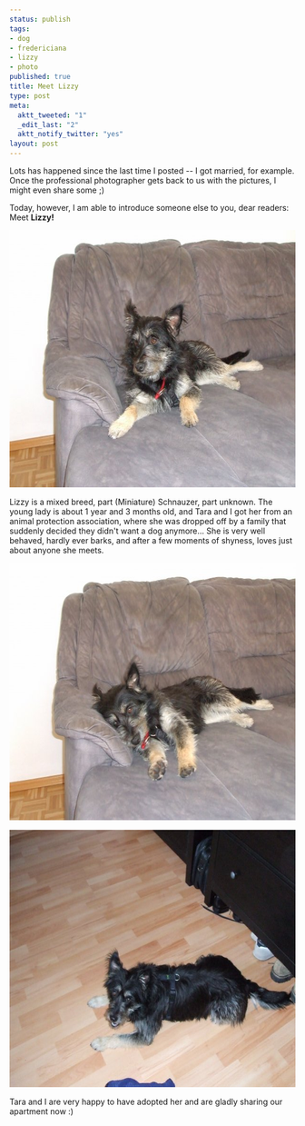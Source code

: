 ```yaml
--- 
status: publish
tags: 
- dog
- fredericiana
- lizzy
- photo
published: true
title: Meet Lizzy
type: post
meta: 
  aktt_tweeted: "1"
  _edit_last: "2"
  aktt_notify_twitter: "yes"
layout: post
---
```

Lots has happened since the last time I posted -- I got married, for example. Once the professional photographer gets back to us with the pictures, I might even share some ;)

Today, however, I am able to introduce someone else to you, dear readers: Meet <strong>Lizzy!</strong>

<a href="/media/wp/2009/10/lizzy3.jpg"><img src="/media/wp/2009/10/lizzy3.jpg" alt="Lizzy" title="Lizzy" width="604" height="453" class="alignnone size-full wp-image-2404" /></a>

Lizzy is a mixed breed, part (Miniature) Schnauzer, part unknown. The young lady is about 1 year and 3 months old, and Tara and I got her from an animal protection association, where she was dropped off by a family that suddenly decided they didn't want a dog anymore... She is very well behaved, hardly ever barks, and after a few moments of shyness, loves just about anyone she meets.

<a href="/media/wp/2009/10/lizzy2.jpg"><img src="/media/wp/2009/10/lizzy2.jpg" alt="Lizzy" title="Lizzy" width="604" height="453" class="alignnone size-full wp-image-2406" /></a>

<a href="/media/wp/2009/10/lizzy1.jpg"><img src="/media/wp/2009/10/lizzy1.jpg" alt="Lizzy" title="Lizzy" width="604" height="453" class="alignnone size-full wp-image-2407" /></a>

Tara and I are very happy to have adopted her and are gladly sharing our apartment now :)
